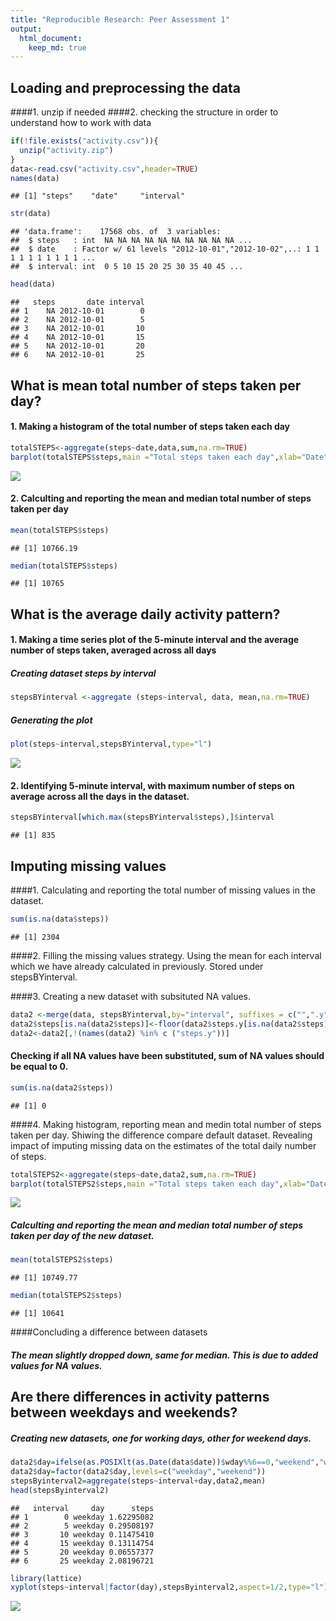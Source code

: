 ```yaml
---
title: "Reproducible Research: Peer Assessment 1"
output: 
  html_document:
    keep_md: true
---
```

## Loading and preprocessing the data
####1. unzip if needed
####2. checking the structure in order to understand how to work with data

```r
if(!file.exists("activity.csv")){
  unzip("activity.zip")
}
data<-read.csv("activity.csv",header=TRUE)
names(data)
```

```
## [1] "steps"    "date"     "interval"
```

```r
str(data)
```

```
## 'data.frame':	17568 obs. of  3 variables:
##  $ steps   : int  NA NA NA NA NA NA NA NA NA NA ...
##  $ date    : Factor w/ 61 levels "2012-10-01","2012-10-02",..: 1 1 1 1 1 1 1 1 1 1 ...
##  $ interval: int  0 5 10 15 20 25 30 35 40 45 ...
```

```r
head(data)
```

```
##   steps       date interval
## 1    NA 2012-10-01        0
## 2    NA 2012-10-01        5
## 3    NA 2012-10-01       10
## 4    NA 2012-10-01       15
## 5    NA 2012-10-01       20
## 6    NA 2012-10-01       25
```


## What is mean total number of steps taken per day?
#### 1. Making a histogram of the total number of steps taken each day

```r
totalSTEPS<-aggregate(steps~date,data,sum,na.rm=TRUE)
barplot(totalSTEPS$steps,main ="Total steps taken each day",xlab="Date",ylab="Total number of steps",col="blue")
```

![](PA1_template_files/figure-html/unnamed-chunk-2-1.png)<!-- -->

#### 2. Calculting and reporting the mean and median total number of steps taken per day

```r
mean(totalSTEPS$steps)
```

```
## [1] 10766.19
```

```r
median(totalSTEPS$steps)
```

```
## [1] 10765
```


## What is the average daily activity pattern?
#### 1. Making a time series plot of the 5-minute interval and the average number of steps taken, averaged across all days
##### Creating dataset steps by interval

```r
stepsBYinterval <-aggregate (steps~interval, data, mean,na.rm=TRUE)
```

##### Generating the plot

```r
plot(steps~interval,stepsBYinterval,type="l")
```

![](PA1_template_files/figure-html/unnamed-chunk-5-1.png)<!-- -->


#### 2. Identifying 5-minute interval, with maximum number of steps on average across all the days in the dataset.

```r
stepsBYinterval[which.max(stepsBYinterval$steps),]$interval
```

```
## [1] 835
```


## Imputing missing values
####1. Calculating and reporting the total number of missing  values in the dataset.

```r
sum(is.na(data$steps))
```

```
## [1] 2304
```


####2. Filling the missing values strategy.
Using the mean for each interval which we have already calculated in previously. Stored under stepsBYinterval.

####3. Creating a new dataset with subsituted NA values.

```r
data2 <-merge(data, stepsBYinterval,by="interval", suffixes = c("",".y"))
data2$steps[is.na(data2$steps)]<-floor(data2$steps.y[is.na(data2$steps)])
data2<-data2[,!(names(data2) %in% c ("steps.y"))]
```
#### Checking if all NA values have been substituted, sum of NA values should be equal to 0.

```r
sum(is.na(data2$steps))
```

```
## [1] 0
```

####4. Making histogram, reporting mean and medin total number of steps taken per day. Shiwing the difference compare default dataset. Revealing impact of imputing missing data on the estimates of the total daily number of steps.

```r
totalSTEPS2<-aggregate(steps~date,data2,sum,na.rm=TRUE)
barplot(totalSTEPS2$steps,main ="Total steps taken each day",xlab="Date",ylab="Total number of steps",col="darkgreen")
```

![](PA1_template_files/figure-html/unnamed-chunk-10-1.png)<!-- -->

##### Calculting and reporting the mean and median total number of steps taken per day of the new dataset.

```r
mean(totalSTEPS2$steps)
```

```
## [1] 10749.77
```

```r
median(totalSTEPS2$steps)
```

```
## [1] 10641
```

####Concluding a difference between datasets
##### The mean slightly dropped down, same for median. This is due to added values for NA values.



## Are there differences in activity patterns between weekdays and weekends?
##### Creating new datasets, one for working days, other for weekend days.

```r
data2$day=ifelse(as.POSIXlt(as.Date(data$date))$wday%%6==0,"weekend","weekday")
data2$day=factor(data2$day,levels=c("weekday","weekend"))
stepsByinterval2=aggregate(steps~interval+day,data2,mean)
head(stepsByinterval2)
```

```
##   interval     day      steps
## 1        0 weekday 1.62295082
## 2        5 weekday 0.29508197
## 3       10 weekday 0.11475410
## 4       15 weekday 0.13114754
## 5       20 weekday 0.06557377
## 6       25 weekday 2.08196721
```

```r
library(lattice)
xyplot(steps~interval|factor(day),stepsByinterval2,aspect=1/2,type="l")
```

![](PA1_template_files/figure-html/unnamed-chunk-12-1.png)<!-- -->


